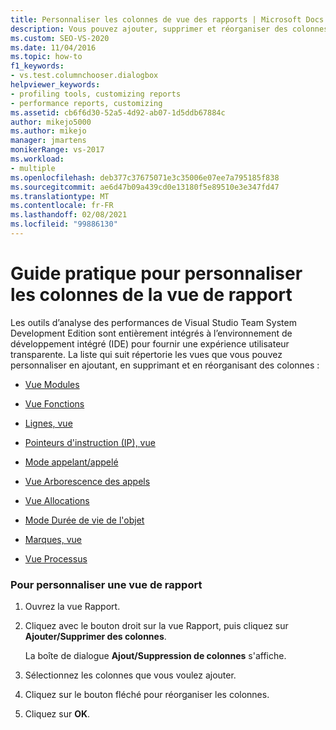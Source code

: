 ```yaml
---
title: Personnaliser les colonnes de vue des rapports | Microsoft Docs
description: Vous pouvez ajouter, supprimer et réorganiser des colonnes dans les vues des outils de performances de Visual Studio, par exemple, dans la vue fonctions, la vue processus et l’appelant/appelé.
ms.custom: SEO-VS-2020
ms.date: 11/04/2016
ms.topic: how-to
f1_keywords:
- vs.test.columnchooser.dialogbox
helpviewer_keywords:
- profiling tools, customizing reports
- performance reports, customizing
ms.assetid: cb6f6d30-52a5-4d92-ab07-1d5ddb67884c
author: mikejo5000
ms.author: mikejo
manager: jmartens
monikerRange: vs-2017
ms.workload:
- multiple
ms.openlocfilehash: deb377c37675071e3c35006e07ee7a795185f838
ms.sourcegitcommit: ae6d47b09a439cd0e13180f5e89510e3e347fd47
ms.translationtype: MT
ms.contentlocale: fr-FR
ms.lasthandoff: 02/08/2021
ms.locfileid: "99886130"
---
```

# <a name="how-to-customize-report-view-columns"></a>Guide pratique pour personnaliser les colonnes de la vue de rapport
Les outils d’analyse des performances de Visual Studio Team System Development Edition sont entièrement intégrés à l’environnement de développement intégré (IDE) pour fournir une expérience utilisateur transparente. La liste qui suit répertorie les vues que vous pouvez personnaliser en ajoutant, en supprimant et en réorganisant des colonnes :

- [Vue Modules](../profiling/modules-view.md)

- [Vue Fonctions](../profiling/functions-view.md)

- [Lignes, vue](../profiling/lines-view.md)

- [Pointeurs d'instruction (IP), vue](../profiling/instruction-pointers-ips-view.md)

- [Mode appelant/appelé](../profiling/caller-callee-view.md)

- [Vue Arborescence des appels](../profiling/call-tree-view.md)

- [Vue Allocations](../profiling/dotnet-memory-allocations-view.md)

- [Mode Durée de vie de l'objet](../profiling/object-lifetime-view.md)

- [Marques, vue](../profiling/marks-view.md)

- [Vue Processus](../profiling/process-view.md)

### <a name="to-customize-a-report-view"></a>Pour personnaliser une vue de rapport

1. Ouvrez la vue Rapport.

2. Cliquez avec le bouton droit sur la vue Rapport, puis cliquez sur **Ajouter/Supprimer des colonnes**.

     La boîte de dialogue **Ajout/Suppression de colonnes** s'affiche.

3. Sélectionnez les colonnes que vous voulez ajouter.

4. Cliquez sur le bouton fléché pour réorganiser les colonnes.

5. Cliquez sur **OK**.
